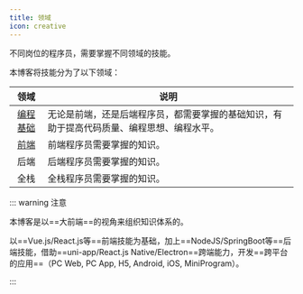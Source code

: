 ```yaml
---
title: 领域
icon: creative
---
```


不同岗位的程序员，需要掌握不同领域的技能。

本博客将技能分为了以下领域：

|            领域             | 说明                                                                                       |
| :-------------------------: | ------------------------------------------------------------------------------------------ |
| [编程基础](basic/readme.md) | 无论是前端，还是后端程序员，都需要掌握的基础知识，有助于提高代码质量、编程思想、编程水平。 |
| [前端](frontend/readme.md)  | 前端程序员需要掌握的知识。                                                                 |
|            后端             | 后端程序员需要掌握的知识。                                                                 |
|            全栈             | 全栈程序员需要掌握的知识。                                                                 |

::: warning 注意

本博客是以==大前端==的视角来组织知识体系的。

以==Vue.js/React.js等==前端技能为基础，加上==NodeJS/SpringBoot等==后端技能，借助==uni-app/React.js Native/Electron==跨端能力，开发==跨平台的应用==（PC Web, PC App, H5, Android, iOS, MiniProgram）。

:::
